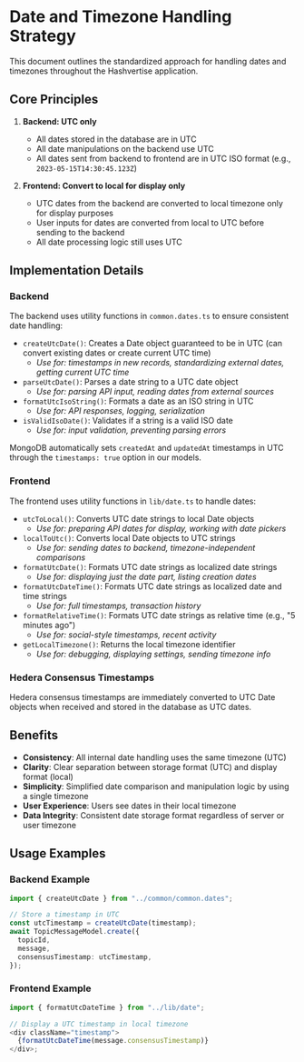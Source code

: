 # Date and Timezone Handling Strategy

This document outlines the standardized approach for handling dates and timezones throughout the Hashvertise application.

## Core Principles

1. **Backend: UTC only**

   - All dates stored in the database are in UTC
   - All date manipulations on the backend use UTC
   - All dates sent from backend to frontend are in UTC ISO format (e.g., `2023-05-15T14:30:45.123Z`)

2. **Frontend: Convert to local for display only**
   - UTC dates from the backend are converted to local timezone only for display purposes
   - User inputs for dates are converted from local to UTC before sending to the backend
   - All date processing logic still uses UTC

## Implementation Details

### Backend

The backend uses utility functions in `common.dates.ts` to ensure consistent date handling:

- `createUtcDate()`: Creates a Date object guaranteed to be in UTC (can convert existing dates or create current UTC time)
  - _Use for: timestamps in new records, standardizing external dates, getting current UTC time_
- `parseUtcDate()`: Parses a date string to a UTC date object
  - _Use for: parsing API input, reading dates from external sources_
- `formatUtcIsoString()`: Formats a date as an ISO string in UTC
  - _Use for: API responses, logging, serialization_
- `isValidIsoDate()`: Validates if a string is a valid ISO date
  - _Use for: input validation, preventing parsing errors_

MongoDB automatically sets `createdAt` and `updatedAt` timestamps in UTC through the `timestamps: true` option in our models.

### Frontend

The frontend uses utility functions in `lib/date.ts` to handle dates:

- `utcToLocal()`: Converts UTC date strings to local Date objects
  - _Use for: preparing API dates for display, working with date pickers_
- `localToUtc()`: Converts local Date objects to UTC strings
  - _Use for: sending dates to backend, timezone-independent comparisons_
- `formatUtcDate()`: Formats UTC date strings as localized date strings
  - _Use for: displaying just the date part, listing creation dates_
- `formatUtcDateTime()`: Formats UTC date strings as localized date and time strings
  - _Use for: full timestamps, transaction history_
- `formatRelativeTime()`: Formats UTC date strings as relative time (e.g., "5 minutes ago")
  - _Use for: social-style timestamps, recent activity_
- `getLocalTimezone()`: Returns the local timezone identifier
  - _Use for: debugging, displaying settings, sending timezone info_

### Hedera Consensus Timestamps

Hedera consensus timestamps are immediately converted to UTC Date objects when received and stored in the database as UTC dates.

## Benefits

- **Consistency**: All internal date handling uses the same timezone (UTC)
- **Clarity**: Clear separation between storage format (UTC) and display format (local)
- **Simplicity**: Simplified date comparison and manipulation logic by using a single timezone
- **User Experience**: Users see dates in their local timezone
- **Data Integrity**: Consistent date storage format regardless of server or user timezone

## Usage Examples

### Backend Example

```typescript
import { createUtcDate } from "../common/common.dates";

// Store a timestamp in UTC
const utcTimestamp = createUtcDate(timestamp);
await TopicMessageModel.create({
  topicId,
  message,
  consensusTimestamp: utcTimestamp,
});
```

### Frontend Example

```typescript
import { formatUtcDateTime } from "../lib/date";

// Display a UTC timestamp in local timezone
<div className="timestamp">
  {formatUtcDateTime(message.consensusTimestamp)}
</div>;
```
